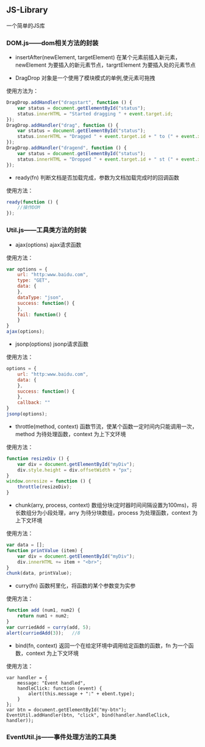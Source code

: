 ## JS-Library
一个简单的JS库

### DOM.js——dom相关方法的封装

* insertAfter(newElement, targetElement) 在某个元素前插入新元素，newElement 为要插入的新元素节点，targrtElement 为要插入处的元素节点

* DragDrop 对象是一个使用了模块模式的单例,使元素可拖拽

使用方法为：
```javascript
DragDrop.addHandler("dragstart", function () {
    var status = document.getElementById("status");
    status.innerHTML = "Started dragging " + event.target.id;
});
DragDrop.addHandler("drag", function () {
    var status = document.getElementById("status");
    status.innerHTML = "Dragged " + event.target.id + " to (" + event.x + ", " + event.y + ")";
});
DragDrop.addHandler("dragend", function () {
    var status = document.getElementById("status");
    status.innerHTML = "Dropped " + event.target.id + " st (" + event.x + ", " + event.y + ")";
});
```      

* ready(fn) 判断文档是否加载完成，参数为文档加载完成时的回调函数

使用方法：
```javascript
ready(function () {
    //操作DOM
});
```

### Util.js——工具类方法的封装

* ajax(options) ajax请求函数

使用方法：
```javascript
var options = {
 	url: "http:www.baidu.com",
	type: "GET",
	data: {
	},
	dataType: "json",
	success: function() {
	},
	fail: function() {
	}
}
ajax(options);
```

* jsonp(options) jsonp请求函数

使用方法：
```javascript
options = {
	url: "http:www.baidu.com",
	data: {
	},
	success: function() {
	},
	callback: ""
}
jsonp(options);
```

* throttle(method, context) 函数节流，使某个函数一定时间内只能调用一次，method 为待处理函数，context 为上下文环境

使用方法：
```javascript
function resizeDiv () {
    var div = document.getElementById("myDiv");
    div.style.height = div.offsetWidth + "px";
}
window.onresize = function () {
    throttle(resizeDiv);
}
```

* chunk(arry, process, context) 数组分块(定时器时间间隔设置为100ms)，将长数组分为小段处理，arry 为待分块数组，process 为处理函数，context 为上下文环境

使用方法：
```javascript
var data = [];
function printValue (item) {
    var div = document.getElementById("myDiv");
    div.innerHTML += item + "<br>";
}
chunk(data, printValue);
```

* curry(fn) 函数柯里化，将函数的某个参数变为实参

使用方法：
```javascript
function add (num1, num2) {
    return num1 + num2;
}
var curriedAdd = curry(add, 5);
alert(curriedAdd(3));   //8
```

* bind(fn, context) 返回一个在给定环境中调用给定函数的函数，fn 为一个函数，context 为上下文环境

使用方法：
```javascipt
var handler = {
    message: "Event handled",
    handleClick: function (event) {
        alert(this.message + ":" + ebent.type);
    }
};
var btn = document.getElementById("my-btn");
EventUtil.addHandler(btn, "click", bind(handler.handleClick, handler));
```

### EventUtil.js——事件处理方法的工具类
